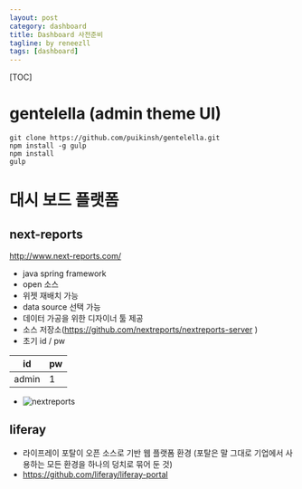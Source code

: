 ```yaml
---
layout: post
category: dashboard
title: Dashboard 사전준비
tagline: by reneezll
tags: [dashboard]
---
```



[TOC]


# gentelella (admin theme UI)

 
~~~
git clone https://github.com/puikinsh/gentelella.git
npm install -g gulp
npm install
gulp
~~~

# 대시 보드 플랫폼

## next-reports
http://www.next-reports.com/


 - java spring framework 
 - open 소스
 - 위젯 재배치 가능
 - data source 선택 가능
 - 데이터 가공을 위한 디자이너 툴 제공
 - 소스 저장소(https://github.com/nextreports/nextreports-server )
 - 초기 id / pw
 
 | id | pw |
 | -------- | -------- |
 | admin    | 1    |
 
 - ![nextreports](https://cloud.githubusercontent.com/assets/10793470/23335904/825f14f0-fc02-11e6-9091-10328019141d.png)
## liferay

 - 라이프레이 포탈이 오픈 소스로 기반 웹 플랫폼 환경
   (포탈은 말 그대로 기업에서 사용하는 모든 환경을 하나의 덩치로 묶어 둔 것)
 - https://github.com/liferay/liferay-portal
